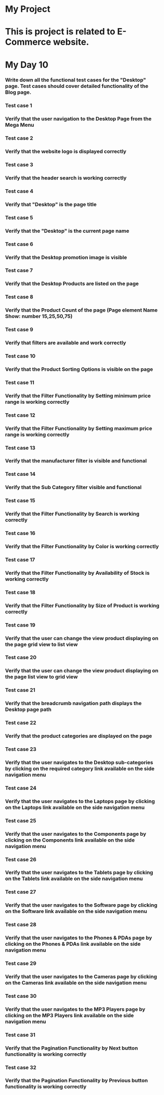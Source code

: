 # My Project
# This is project is related to E-Commerce website. 
# My Day 10
### Write down all the functional test cases for the "Desktop" page. Test cases should cover detailed functionality of the Blog page.
### Test case 1
### Verify that the user navigation to the Desktop Page from the Mega Menu   
### Test case 2
### Verify that the website logo is displayed correctly
### Test case 3
### Verify that the header search is working correctly
### Test case 4
### Verify that "Desktop" is the page title
### Test case 5
### Verify that the "Desktop" is the current page name
### Test case 6
### Verify that the Desktop promotion image is visible
### Test case 7
### Verify that the Desktop Products are listed on the page
### Test case 8
### Verify that the Product Count of the page (Page element Name Show: number 15,25,50,75)
### Test case 9
### Verify that filters are available and work correctly
### Test case 10
### Verify that the Product Sorting Options is visible on the page
### Test case 11
### Verify that the Filter Functionality by Setting minimum price range is working correctly
### Test case 12
### Verify that the Filter Functionality by Setting maximum price range is working correctly
### Test case 13
### Verify that the manufacturer filter is visible and functional
### Test case 14
### Verify that the Sub Category filter visible and functional
### Test case 15
### Verify that the Filter Functionality by Search is working correctly
### Test case 16
### Verify that the Filter Functionality by Color is working correctly
### Test case 17
### Verify that the Filter Functionality by Availability of Stock is working correctly
### Test case 18
### Verify that the Filter Functionality by Size of Product is working correctly
### Test case 19
### Verify that the user can change the view product displaying on the page grid view to list view
### Test case 20
### Verify that the user can change the view product displaying on the page list view to grid view
### Test case 21
### Verify that the breadcrumb navigation path displays the Desktop page path
### Test case 22
### Verify that the product categories are displayed on the page
### Test case 23
### Verify that the user navigates to the Desktop sub-categories by clicking on the required category link available on the side navigation menu
### Test case 24
### Verify that the user navigates to the Laptops page by clicking on the Laptops link available on the side navigation menu
### Test case 25
### Verify that the user navigates to the Components page by clicking on the Components link available on the side navigation menu
### Test case 26
### Verify that the user navigates to the Tablets page by clicking on the Tablets link available on the side navigation menu
### Test case 27
### Verify that the user navigates to the Software page by clicking on the Software link available on the side navigation menu
### Test case 28
### Verify that the user navigates to the Phones & PDAs page by clicking on the Phones & PDAs link available on the side navigation menu
### Test case 29
### Verify that the user navigates to the Cameras page by clicking on the Cameras link available on the side navigation menu
### Test case 30
### Verify that the user navigates to the MP3 Players page by clicking on the MP3 Players link available on the side navigation menu
### Test case 31
### Verify that the Pagination Functionality by Next button functionality is working correctly
### Test case 32
### Verify that the Pagination Functionality by Previous button functionality is working correctly



